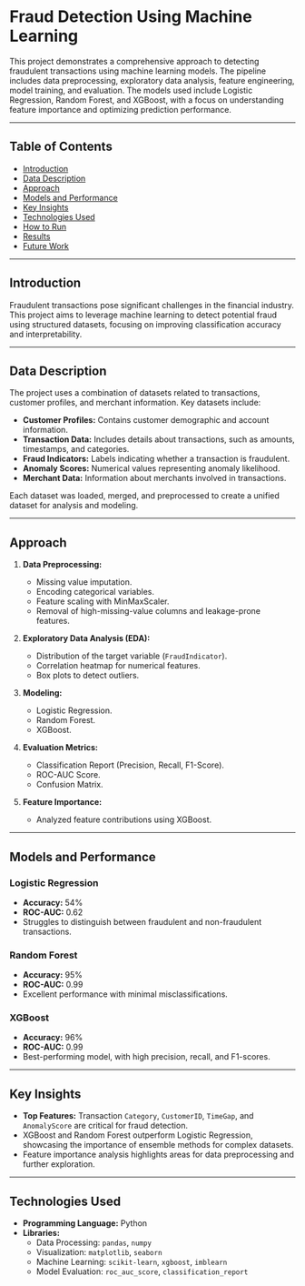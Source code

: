 # Fraud Detection Using Machine Learning

This project demonstrates a comprehensive approach to detecting fraudulent transactions using machine learning models. The pipeline includes data preprocessing, exploratory data analysis, feature engineering, model training, and evaluation. The models used include Logistic Regression, Random Forest, and XGBoost, with a focus on understanding feature importance and optimizing prediction performance.

---

## Table of Contents
- [Introduction](#introduction)
- [Data Description](#data-description)
- [Approach](#approach)
- [Models and Performance](#models-and-performance)
- [Key Insights](#key-insights)
- [Technologies Used](#technologies-used)
- [How to Run](#how-to-run)
- [Results](#results)
- [Future Work](#future-work)

---

## Introduction
Fraudulent transactions pose significant challenges in the financial industry. This project aims to leverage machine learning to detect potential fraud using structured datasets, focusing on improving classification accuracy and interpretability.

---

## Data Description
The project uses a combination of datasets related to transactions, customer profiles, and merchant information. Key datasets include:

- **Customer Profiles:** Contains customer demographic and account information.
- **Transaction Data:** Includes details about transactions, such as amounts, timestamps, and categories.
- **Fraud Indicators:** Labels indicating whether a transaction is fraudulent.
- **Anomaly Scores:** Numerical values representing anomaly likelihood.
- **Merchant Data:** Information about merchants involved in transactions.

Each dataset was loaded, merged, and preprocessed to create a unified dataset for analysis and modeling.

---

## Approach
1. **Data Preprocessing:**
   - Missing value imputation.
   - Encoding categorical variables.
   - Feature scaling with MinMaxScaler.
   - Removal of high-missing-value columns and leakage-prone features.

2. **Exploratory Data Analysis (EDA):**
   - Distribution of the target variable (`FraudIndicator`).
   - Correlation heatmap for numerical features.
   - Box plots to detect outliers.

3. **Modeling:**
   - Logistic Regression.
   - Random Forest.
   - XGBoost.

4. **Evaluation Metrics:**
   - Classification Report (Precision, Recall, F1-Score).
   - ROC-AUC Score.
   - Confusion Matrix.

5. **Feature Importance:**
   - Analyzed feature contributions using XGBoost.

---

## Models and Performance
### Logistic Regression
- **Accuracy:** 54%
- **ROC-AUC:** 0.62
- Struggles to distinguish between fraudulent and non-fraudulent transactions.

### Random Forest
- **Accuracy:** 95%
- **ROC-AUC:** 0.99
- Excellent performance with minimal misclassifications.

### XGBoost
- **Accuracy:** 96%
- **ROC-AUC:** 0.99
- Best-performing model, with high precision, recall, and F1-scores.

---

## Key Insights
- **Top Features:** Transaction `Category`, `CustomerID`, `TimeGap`, and `AnomalyScore` are critical for fraud detection.
- XGBoost and Random Forest outperform Logistic Regression, showcasing the importance of ensemble methods for complex datasets.
- Feature importance analysis highlights areas for data preprocessing and further exploration.

---

## Technologies Used
- **Programming Language:** Python
- **Libraries:**
  - Data Processing: `pandas`, `numpy`
  - Visualization: `matplotlib`, `seaborn`
  - Machine Learning: `scikit-learn`, `xgboost`, `imblearn`
  - Model Evaluation: `roc_auc_score`, `classification_report`
